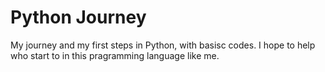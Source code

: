 # Python Journey
 My journey and my first steps in Python, with basisc codes. I hope to help who start to in this pragramming language like me. 

